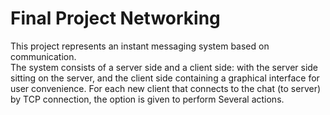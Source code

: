 # Final Project Networking

This project represents an instant messaging system based on communication.  
The system consists of a server side and a client side: with the server side sitting on the server, and the client side containing a graphical interface
for user convenience.   For each new client that connects to the chat (to server) by TCP connection, the option is given to perform
Several actions.  
  
